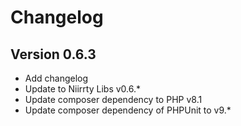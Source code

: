 # Changelog

## Version 0.6.3

* Add changelog
* Update to Niirrty Libs v0.6.*
* Update composer dependency to PHP v8.1
* Update composer dependency of PHPUnit to v9.*